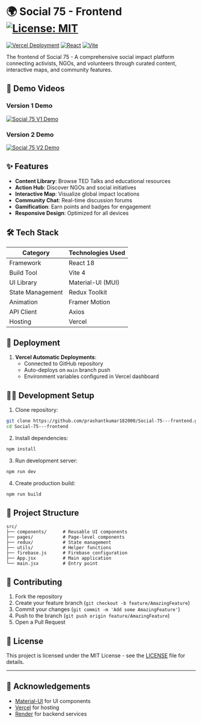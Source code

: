 # 🌍 Social 75 - Frontend [![License: MIT](https://img.shields.io/badge/License-MIT-yellow.svg)](https://opensource.org/licenses/MIT)

[![Vercel Deployment](https://img.shields.io/badge/Deployed%20on-Vercel-black?style=for-the-badge&logo=vercel)](https://socio-99-frontend.vercel.app/)
[![React](https://img.shields.io/badge/React-18.2-blue?style=for-the-badge&logo=react)](https://react.dev/)
[![Vite](https://img.shields.io/badge/Vite-4.4-orange?style=for-the-badge&logo=vite)](https://vitejs.dev/)

The frontend of Social 75 - A comprehensive social impact platform connecting activists, NGOs, and volunteers through curated content, interactive maps, and community features.

## 🎥 Demo Videos

### Version 1 Demo
[![Social 75 V1 Demo](https://img.youtube.com/vi/YOUR_V1_VIDEO_ID/0.jpg)](https://www.youtube.com/watch?v=YOUR_V1_VIDEO_ID)

### Version 2 Demo
[![Social 75 V2 Demo](https://img.youtube.com/vi/YOUR_V2_VIDEO_ID/0.jpg)](https://www.youtube.com/watch?v=YOUR_V2_VIDEO_ID)

## ✨ Features

- **Content Library**: Browse TED Talks and educational resources
- **Action Hub**: Discover NGOs and social initiatives
- **Interactive Map**: Visualize global impact locations
- **Community Chat**: Real-time discussion forums
- **Gamification**: Earn points and badges for engagement
- **Responsive Design**: Optimized for all devices

## 🛠 Tech Stack

| Category       | Technologies Used |
|----------------|-------------------|
| Framework      | React 18          |
| Build Tool     | Vite 4            |
| UI Library     | Material-UI (MUI) |
| State Management | Redux Toolkit    |
| Animation      | Framer Motion     |
| API Client     | Axios             |
| Hosting        | Vercel            |

## 🚀 Deployment

1. **Vercel Automatic Deployments**:
   - Connected to GitHub repository
   - Auto-deploys on `main` branch push
   - Environment variables configured in Vercel dashboard

## 🧑‍💻 Development Setup

1. Clone repository:
```bash
git clone https://github.com/prashantkumar182000/Social-75---frontend.git
cd Social-75---frontend
```

2. Install dependencies:
```bash
npm install
```

3. Run development server:
```bash
npm run dev
```

4. Create production build:
```bash
npm run build
```

## 📂 Project Structure

```
src/
├── components/      # Reusable UI components
├── pages/           # Page-level components
├── redux/           # State management
├── utils/           # Helper functions
├── firebase.js      # Firebase configuration
├── App.jsx          # Main application
└── main.jsx         # Entry point
```

## 🤝 Contributing

1. Fork the repository
2. Create your feature branch (`git checkout -b feature/AmazingFeature`)
3. Commit your changes (`git commit -m 'Add some AmazingFeature'`)
4. Push to the branch (`git push origin feature/AmazingFeature`)
5. Open a Pull Request

## 📄 License

This project is licensed under the MIT License - see the [LICENSE](LICENSE) file for details.

---

## 🌟 Acknowledgements

- [Material-UI](https://mui.com/) for UI components
- [Vercel](https://vercel.com/) for hosting
- [Render](https://render.com/) for backend services
